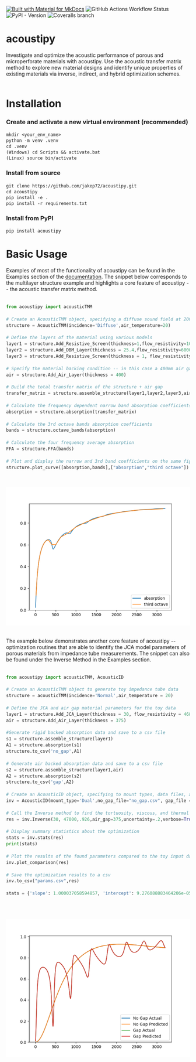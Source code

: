 [![Built with Material for MkDocs](https://img.shields.io/badge/Material_for_MkDocs-526CFE?style=for-the-badge&logo=MaterialForMkDocs&logoColor=white)](https://squidfunk.github.io/mkdocs-material/)
![GitHub Actions Workflow Status](https://img.shields.io/github/actions/workflow/status/jakep72/acoustipy/build_docs.yml?style=for-the-badge&label=DOCS%20BUILD)
![PyPI - Version](https://img.shields.io/pypi/v/acoustipy?style=for-the-badge)
![Coveralls branch](https://img.shields.io/coverallsCoverage/github/jakep72/acoustipy?style=for-the-badge)

<!-- [![Tests](https://github.com/jakep72/acoustipy/actions/workflows/testing.yml/badge.svg)](https://github.com/jakep72/acoustipy/actions/workflows/testing.yml) -->
<!-- [![Publish to PyPI](https://github.com/jakep72/acoustipy/actions/workflows/python-publish.yml/badge.svg)](https://github.com/jakep72/acoustipy/actions/workflows/python-publish.yml) -->
<!-- [![mkdocs-deploy](https://github.com/jakep72/acoustipy/actions/workflows/build_docs.yml/badge.svg)](https://github.com/jakep72/acoustipy/actions/workflows/build_docs.yml) -->



# acoustipy

Investigate and optimize the acoustic performance of porous and microperforate materials with acoustipy.  Use the acoustic transfer matrix method to explore new material designs and identify unique properties of existing materials via inverse, indirect, and hybrid optimization schemes.
<br></br>

# Installation

### Create and activate a new virtual environment (recommended)
    mkdir <your_env_name>
    python -m venv .venv
    cd .venv
    (Windows) cd Scripts && activate.bat
    (Linux) source bin/activate

### Install from source
    git clone https://github.com/jakep72/acoustipy.git
    cd acoustipy
    pip install -e .
    pip install -r requirements.txt

### Install from PyPI
    pip install acoustipy

# Basic Usage
Examples of most of the functionality of acoustipy can be found in the Examples section of the [documentation](https://jakep72.github.io/acoustipy/).  The snippet below corresponds to the multilayer structure example and highlights a core feature of acoustipy -- the acoustic transfer matrix method.
<br></br>

```Python
from acoustipy import acousticTMM

# Create an AcousticTMM object, specifying a diffuse sound field at 20C
structure = AcousticTMM(incidence='Diffuse',air_temperature=20)

# Define the layers of the material using various models
layer1 = structure.Add_Resistive_Screen(thickness=1,flow_resistivity=100000,porosity=.86)
layer2 = structure.Add_DBM_Layer(thickness = 25.4,flow_resistivity=60000)
layer3 = structure.Add_Resistive_Screen(thickness = 1, flow_resistivity=500000,porosity=.75)

# Specify the material backing condition -- in this case a 400mm air gap
air = structure.Add_Air_Layer(thickness = 400)

# Build the total transfer matrix of the structure + air gap
transfer_matrix = structure.assemble_structure(layer1,layer2,layer3,air)

# Calculate the frequency dependent narrow band absorption coefficients
absorption = structure.absorption(transfer_matrix)

# Calculate the 3rd octave bands absorption coefficients
bands = structure.octave_bands(absorption)

# Calculate the four frequency average absorption
FFA = structure.FFA(bands)

# Plot and display the narrow and 3rd band coefficients on the same figure
structure.plot_curve([absorption,bands],["absorption","third octave"])
```

<br>

![](assets/ex_multilayer_structure.png)

<br>
The example below demonstrates another core feature of acoustipy -- optimization routines that are able to identify the JCA model parameters of porous materials from impedance tube measurements.  The snippet can also be found under the Inverse Method in the Examples section.
<br></br>

```python
from acoustipy import acousticTMM, AcousticID

# Create an AcousticTMM object to generate toy impedance tube data
structure = acousticTMM(incidence='Normal',air_temperature = 20)

# Define the JCA and air gap material parameters for the toy data
layer1 = structure.Add_JCA_Layer(thickness = 30, flow_resistivity = 46879, porosity = .93, tortuosity = 1.7, viscous_characteristic_length = 80, thermal_characteristic_length = 105)
air = structure.Add_Air_Layer(thickness = 375)

#Generate rigid backed absorption data and save to a csv file
s1 = structure.assemble_structure(layer1)
A1 = structure.absorption(s1)
structure.to_csv('no_gap',A1)

# Generate air backed absorption data and save to a csv file
s2 = structure.assemble_structure(layer1,air)
A2 = structure.absorption(s2)
structure.to_csv('gap',A2)

# Create an AcousticID object, specifying to mount types, data files, and data types
inv = AcousticID(mount_type='Dual',no_gap_file="no_gap.csv", gap_file = 'gap.csv',air_temperature=20,input_type='absorption')

# Call the Inverse method to find the tortuosity, viscous, and thermal characteristic lengths of the material
res = inv.Inverse(30, 47000,.926,air_gap=375,uncertainty=.2,verbose=True)

# Display summary statistics about the optimization
stats = inv.stats(res)
print(stats)

# Plot the results of the found parameters compared to the toy input data
inv.plot_comparison(res)

# Save the optimization results to a csv
inv.to_csv("params.csv",res)

stats = {'slope': 1.000037058594857, 'intercept': 9.276088883464206e-05, 'r_value': 0.9999999674493408, 'p_value': 0.0, 'std_err': 8.732362148426126e-06}
```

<br></br>

![](assets/ex_material_identification_inverse.png)
